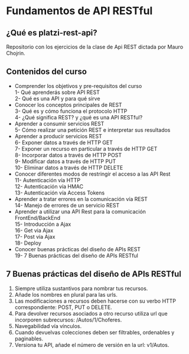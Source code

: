 # Fundamentos de API RESTful

## ¿Qué es platzi-rest-api?
Repositorio con los ejercicios de la clase de Api REST dictada por Mauro Chojrin.

## Contenidos del curso
- Comprender los objetivos y pre-requisitos del curso\
  1- Qué aprenderás sobre API REST\
  2- Qué es una API y para qué sirve
- Conocer los conceptos principales de REST\
  3- Qué es y cómo funciona el protocolo HTTP\
  4- ¿Qué significa REST? y ¿qué es una API RESTful?
- Aprender a consumir servicios REST\
  5- Cómo realizar una petición REST e interpretar sus resultados
- Aprender a producir servicios REST\
  6- Exponer datos a través de HTTP GET\
  7- Exponer un recurso en particular a través de HTTP GET\
  8- Incorporar datos a través de HTTP POST\
  9- Modificar datos a través de HTTP PUT\
  10- Eliminar datos a través de HTTP DELETE
- Conocer diferentes modos de restringir el acceso a las API Rest\
  11- Autenticación vía HTTP\
  12- Autenticación vía HMAC\
  13- Autenticación vía Access Tokens
- Aprender a tratar errores en la comunicación vía REST\
  14- Manejo de errores de un servicio REST
- Aprender a utilizar una API Rest para la comunicación FrontEnd/BackEnd\
  15- Introducción a Ajax\
  16- Get via Ajax\
  17- Post via Ajax\
  18- Deploy
- Conocer buenas prácticas del diseño de APIs REST\
  19- 7 Buenas prácticas del diseño de APIs RESTful
  
## 7 Buenas prácticas del diseño de APIs RESTful
1. Siempre utiliza sustantivos para nombrar tus recursos.
2. Añade los nombres en plural para las urls.
3. Las modificaciones a recursos deben hacerse con su verbo HTTP correspondiente: POST, PUT o DELETE.
4. Para devolver recursos asociados a otro recurso utiliza url que incorporen subrecursos: /Autos/1/Choferes.
5. Navegabilidad vía vínculos.
6. Cuando devuelvas colecciones deben ser filtrables, ordenables y paginables.
7. Versiona tu API, añade el número de versión en la url: v1/Autos.
